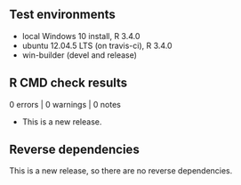 ## Test environments
* local Windows 10 install, R 3.4.0
* ubuntu 12.04.5 LTS (on travis-ci), R 3.4.0
* win-builder (devel and release)

## R CMD check results

0 errors | 0 warnings | 0 notes

* This is a new release.

## Reverse dependencies

This is a new release, so there are no reverse dependencies.
